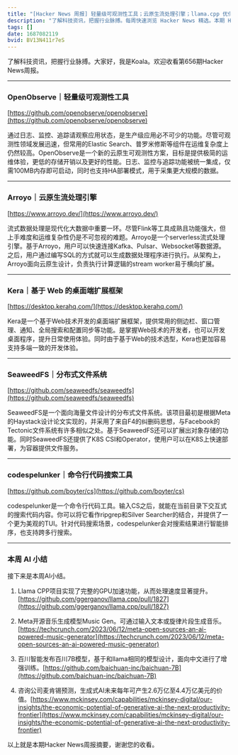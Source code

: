 ```yaml
---
title: "[Hacker News 周报] 轻量级可观测性工具；云原生流处理引擎；llama.cpp 优化 GPU 加速"
description: "了解科技资讯，把握行业脉搏。每周快速浏览 Hacker News 精选。本期 Hacker Newsletter 地址: https://mailchi.mp/hackernewsletter/656"
tags: []
date: 1687082119
bvid: BV13N411r7eS
---
```

了解科技资讯，把握行业脉搏。大家好，我是Koala。欢迎收看第656期Hacker News周报。

---
### OpenObserve｜轻量级可观测性工具
[https://github.com/openobserve/openobserve](https://github.com/openobserve/openobserve)

通过日志、监控、追踪请观察应用状态，是生产级应用必不可少的功能。尽管可观测性领域发展迅速，但常用的Elastic Search、普罗米修斯等组件在运维复杂度上仍然较高。OpenObserve是一个新的云原生可观测性方案，目标是提供极简的运维体验，更低的存储开销以及更好的性能。日志、监控与追踪功能被统一集成，仅需100MB内存即可启动，同时也支持HA部署模式，用于采集更大规模的数据。

---
### Arroyo｜云原生流处理引擎
[https://www.arroyo.dev/](https://www.arroyo.dev/)

流式数据处理是现代化大数据中重要一环。尽管Flink等工具成熟且功能强大，但上手难度和运维复杂性仍是不可忽视的难题。Arroyo是一个serverless流式处理引擎。基于Arroyo，用户可以快速连接Kafka、Pulsar、Websocket等数据源。之后，用户通过编写SQL的方式就可以生成数据处理程序进行执行。从架构上，Arroyo面向云原生设计，负责执行计算逻辑的stream worker易于横向扩展。

---
### Kera｜基于 Web 的桌面端扩展框架
[https://desktop.kerahq.com/](https://desktop.kerahq.com/)

Kera是一个基于Web技术开发的桌面端扩展框架，提供常用的侧边栏、窗口管理、通知、全局搜索和配置同步等功能。是掌握Web技术的开发者，也可以开发桌面程序，提升日常使用体验。同时由于基于Web的技术选型，Kera也更加容易支持多端一致的开发体验。

---
### SeaweedFS｜分布式文件系统
[https://github.com/seaweedfs/seaweedfs](https://github.com/seaweedfs/seaweedfs)

SeaweedFS是一个面向海量文件设计的分布式文件系统。该项目最初是根据Meta的Haystack设计论文实现的，并采用了来自F4的纠删码思想，与Facebook的Tectonic文件系统有许多相似之处。基于SeaweedFS还可以扩展出对象存储的功能。同时SeaweedFS还提供了K8S CSI和Operator，使用户可以在K8S上快速部署，为容器提供文件服务。

---
### codespelunker｜命令行代码搜索工具
[https://github.com/boyter/cs](https://github.com/boyter/cs)

codespelunker是一个命令行代码工具。输入CS之后，就能在当前目录下交互式的搜索代码内容。你可以将它看作ripgrep和Silver Searcher的结合，并提供了一个更为美观的TUI。针对代码搜索场景，codespelunker会对搜索结果进行智能排序，也支持跨多行搜索。

---
### 本周 AI 小结

接下来是本周AI小结。

1. Llama CPP项目实现了完整的GPU加速功能，从而处理速度显著提升。[https://github.com/ggerganov/llama.cpp/pull/1827](https://github.com/ggerganov/llama.cpp/pull/1827)

2. Meta开源音乐生成模型Music Gen。可通过输入文本或旋律片段生成音乐。[https://techcrunch.com/2023/06/12/meta-open-sources-an-ai-powered-music-generator](https://techcrunch.com/2023/06/12/meta-open-sources-an-ai-powered-music-generator)

3. 百川智能发布百川7B模型，基于和llama相同的模型设计，面向中文进行了增强训练。[https://github.com/baichuan-inc/baichuan-7B](https://github.com/baichuan-inc/baichuan-7B)

4. 咨询公司麦肯锡预测，生成式AI未来每年可产生2.6万亿至4.4万亿美元的价值。[https://www.mckinsey.com/capabilities/mckinsey-digital/our-insights/the-economic-potential-of-generative-ai-the-next-productivity-frontier](https://www.mckinsey.com/capabilities/mckinsey-digital/our-insights/the-economic-potential-of-generative-ai-the-next-productivity-frontier)

以上就是本期Hacker News周报摘要，谢谢您的收看。


